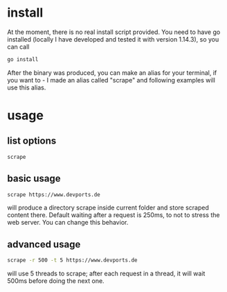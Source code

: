 # install

At the moment, there is no real install script provided. You need to have go installed (locally I have developed and tested it with version 1.14.3), so you can call

```zsh
go install
```

After the binary was produced, you can make an alias for your terminal, if you want to - I made an alias called "scrape" and following examples will use this alias.


# usage

## list options

```zsh
scrape
```


## basic usage

``` zsh
scrape https://www.devports.de
```

will produce a directory scrape inside current folder and store scraped content there. Default waiting after a request is 250ms, to not to stress the web server. You can change this behavior.

## advanced usage

```zsh
scrape -r 500 -t 5 https://www.devports.de
```

will use 5 threads to scrape; after each request in a thread, it will wait 500ms before doing the next one. 